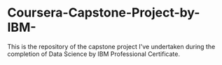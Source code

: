 # Coursera-Capstone-Project-by-IBM-
This is the repository of the capstone project I've undertaken during the completion of Data Science by IBM Professional Certificate.  
